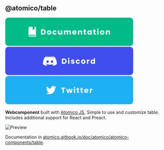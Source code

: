 ## @atomico/table

[![doc](https://raw.githubusercontent.com/atomicojs/atomico/brand/link-to-doc.svg)](https://atomico.gitbook.io/doc/atomico/atomico-components/table) [![Discord](https://raw.githubusercontent.com/atomicojs/atomico/brand/link-to-discord.svg)](https://discord.gg/7z3rNhmkNE) [![Twitter](https://raw.githubusercontent.com/atomicojs/atomico/brand/link-to-twitter.svg)](https://twitter.com/atomicojs)

**Webcomponent** built with [Atomico JS](https://atomicojs.dev), Simple to use and customize table. Includes additional support for React and Preact.

![Preview](https://github.com/atomicojs/components/blob/master/src/components/table/preview.gif?raw=true)

Documentation in [atomico.gitbook.io/doc/atomico/atomico-components/table](https://atomico.gitbook.io/doc/atomico/atomico-components/table).
